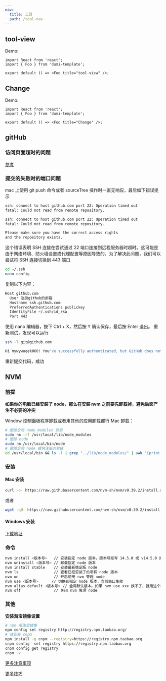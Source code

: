 ```yaml
---
nav:
  title: 工具
  path: /tool-nav
---
```


## tool-view

Demo:

```tsx
import React from 'react';
import { Foo } from 'dumi-template';

export default () => <Foo title="tool-view" />;
```

## Change

Demo:

```tsx
import React from 'react';
import { Foo } from 'dumi-template';

export default () => <Foo title="Change" />;
```

## gitHub

### 访问页面超时的问题

[参考](https://blog.csdn.net/oyjl__/article/details/132262919)

### 提交的失败时的端口问题

mac 上使用 git push 命令或者 sourceTree 操作时一直无响应，最后如下错误提示

```sh
ssh: connect to host github.com port 22: Operation timed out
fatal: Could not read from remote repository.

ssh: connect to host github.com port 22: Operation timed out
fatal: Could not read from remote repository.

Please make sure you have the correct access rights
and the repository exists.
```

这个错误表明 SSH 连接在尝试通过 22 端口连接到远程服务器时超时。这可能是由于网络环境、防火墙设置或代理配置等原因导致的。为了解决此问题，我们可以尝试将 SSH 连接切换到 443 端口

```sh
cd ~/.ssh
nano config
```

复制以下内容：

```sh
Host github.com
  User 注册github的邮箱
  Hostname ssh.github.com
  PreferredAuthentications publickey
  IdentityFile ~/.ssh/id_rsa
  Port 443
```

使用 nano 编辑器，按下 Ctrl + X，然后按 Y 确认保存，最后按 Enter 退出。
重新测试，发现可以运行

```sh
ssh -T git@github.com

Hi mywywuqek060! You've successfully authenticated, but GitHub does not provide shell access.
```

重新提交代码，成功

## NVM

### 前提

**如果你的电脑已经安装了 node，那么在安装 nvm 之前要先卸载掉，避免后面产生不必要的冲突**

Window 控制面板程序卸载或者用其他的应用卸载都行
Mac 卸载：

```sh
# 删除全局 node_modules 目录
sudo rm -rf /usr/local/lib/node_modules
# 删除 node
sudo rm /usr/local/bin/node
# 删除全局 node 模块注册的软链
cd /usr/local/bin && ls -l | grep "../lib/node_modules/" | awk '{print $9}'| xargs rm
```

### 安装

#### Mac 安装

```sh
curl -o- https://raw.githubusercontent.com/nvm-sh/nvm/v0.39.2/install.sh | bash
```

或者

```sh
wget -qO- https://raw.githubusercontent.com/nvm-sh/nvm/v0.39.2/install.sh | bash
```

#### Windows 安装

[下载地址](https://github.com/coreybutler/nvm-windows/releases)

### 命令

```sh
nvm install <版本号>   // 安装指定 node 版本，版本号如写 14.5.0 或 v14.5.0 效果一样
nvm uninstall <版本号> // 卸载指定 node 版本
nvm install stable    // 安装最新稳定版 node
nvm ls                // 查看已经安装了的所有 node 版本
nvm on                // 开启使用 nvm 管理 node
nvm use <版本号>      // 切换到指定 node 版本，当前窗口生效
nvm alias default <版本号> // 全局默认版本。如果 nvm use xxx 换不了，就用这个换
nvm off               // 关闭 nvm 管理 node
```

### 其他

**安装淘宝镜像设置**

```sh
# npm 用淘宝镜像
npm config set registry http://registry.npm.taobao.org/
# 或安装 cnpm
npm install -g cnpm --registry=https://registry.npm.taobao.org
cnpm config  set registry https://registry.npm.taobao.org
cnpm config get registry
cnpm -v
```

[更多注意事项](https://juejin.cn/post/7165500644647206948?searchId=202401161111490C24995F8F6D546EAE2D)

[更多技巧](https://d.umijs.org/guide/demo-principle)
